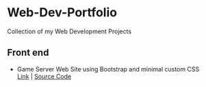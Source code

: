 
# Web-Dev-Portfolio
Collection of my Web Development Projects

## Front end

 - Game Server Web Site using Bootstrap and minimal custom CSS  
 [Link](https://chrisrobinson.great-site.net/samples/minimal/) | [Source Code](https://github.com/chrisrob210/Web-Dev-Portfolio/tree/main/Frontend/minimal)

